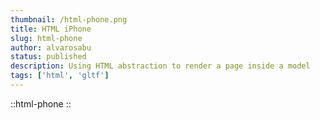 ```yaml
---
thumbnail: /html-phone.png
title: HTML iPhone
slug: html-phone
author: alvarosabu
status: published
description: Using HTML abstraction to render a page inside a model
tags: ['html', 'gltf']
---
```


::html-phone
::